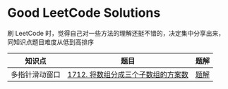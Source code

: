 # Good LeetCode Solutions
刷 LeetCode 时，觉得自己对一些方法的理解还挺不错的，决定集中分享出来，同知识点题目难度从低到高排序

|知识点|题目|题解|
|---|---|---|
|多指针滑动窗口|[1712. 将数组分成三个子数组的方案数](https://leetcode.cn/problems/ways-to-split-array-into-three-subarrays/)|[题解](https://leetcode.cn/problems/ways-to-split-array-into-three-subarrays/solutions/2767138/duo-zhi-zhen-hua-dong-chuang-kou-python3-dv8c/)|
